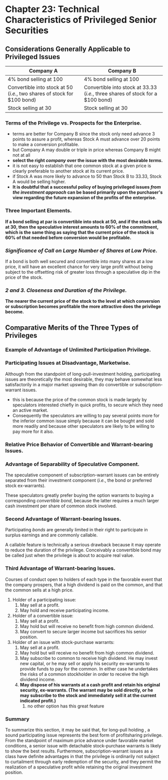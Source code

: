 # Chapter 23: Technical Characteristics of Privileged Senior Securities

## Considerations Generally Applicable to Privileged Issues

| Company A                                                    | Company B                                                    |
| ------------------------------------------------------------ | ------------------------------------------------------------ |
| 4% bond selling at 100                                       | 4% bond selling at 100                                       |
| Convertible into stock at 50 (*i.e.*, two shares of stock for $100 bond) | Convertible into stock at 33.33 (*i.e.*, three shares of stock for a $100 bond) |
| Stock selling at 30                                          | Stock selling at 30                                          |

### Terms of the Privilege vs. Prospects for the Enterprise.

- terms are better for Company B since the stock only need advance 3 points to assure a profit, whereas Stock A must advance over 20 points to make a conversion profitable.
- but Company A may double or triple in price whereas Company B might not at all
- **select the right *company* over the issue with the most desirable *terms*.**
- it is not easy to establish that one common stock at a given price is clearly preferable to another stock at its current price.
- if Stock A was more likely to advance to 50 than Stock B to 33.33, Stock A would be selling higher.
- **It is doubtful that a successful policy of buying privileged issues *from the investment approach* can be based primarily upon the purchaser's view regarding the future expansion of the profits of the enterprise.**

### Three Important Elements.

**If a bond selling at par is convertible into stock at 50, and if the stock sells at 30, then the speculative interest amounts to 60% of the commitment, which is the same thing as saying that the current price of the stock is 60% of that needed before conversion would be profitable.**

### *Significance of Call on Large Number of Shares at Low Price.*

If a bond is both well secured and convertible into many shares at a low price, it will have an excellent chance for very large profit without being subject to the offsetting risk of greater loss through a speculative dip in the price of the stock.

### *2 and 3. Closeness and Duration of the Privilege.*

**The nearer the current price of the stock to the level at which conversion or subscription becomes profitable the more attractive does the privilege become.**

## Comparative Merits of the Three Types of Privileges

### Example of Advantage of Unlimited Participation Privilege.

### Participating Issues at Disadvantage, Marketwise.

Although from the standpoint of long-pull-investment holding, participating issues are theoretically the most desirable, they may behave somewhat less satisfactorily in a major market upswing than do convertible or subscription-warrant issues.

- this is because the price of the common stock is made largely by speculators interested chiefly in quick profits, to secure which they need an active market.
- Consequently the speculators are willing to pay several points more for the inferior common issue simply because it can be bought and sold more readily and because other speculators are likely to be willing to pay more for it also.

### Relative Price Behavior of Convertible and Warrant-bearing Issues.

### Advantage of Separability of Speculative Component.

The speculative component of subscription-warrant issues can be entirely separated from their investment component (*i.e.*, the bond or preferred stock ex-warrants).

These speculators greatly prefer buying the option warrants to buying a corresponding *convertible bond*, because the latter requires a much larger cash investment per share of common stock involved.

### Second Advantage of Warrant-bearing Issues.

Participating *bonds* are generally limited in their right to participate in surplus earnings and are commonly callable.

A callable feature is technically a serious drawback because it may operate to reduce the duration of the privilege. Conceivably a convertible bond may be called just when the privilege is about to acquire real value.

### Third Advantage of Warrant-bearing Issues.

Courses of conduct open to holders of each type in the favorable event that the company prospers, that a high dividend is paid on the common, and that the common sells at a high price.

1. Holder of a participating issue:
   1. May sell at a profit.
   2. May hold and receive participating income.
2. Holder of a convertible issue:
   1. May sell at a profit.
   2. May hold but will receive no benefit from high common dividend.
   3. May convert to secure larger income but sacrifices his senior position.
3. Holder of an issue with stock-purchase warrants:
   1. May sell at a profit.
   2. May hold but will receive no benefit from high common dividend.
   3. May subscribe to common to receive high dividend. He may invest new capital, or he may sell or apply his security ex-warrants to provide funds to pay for the common. In either case he undertakes the risks of a common stockholder in order to receive the high dividend income.
   4. **May dispose of his warrants at a cash profit and retain his original security, ex-warrants. (The warrant may be sold directly, or he may subscribe to the stock and immediately sell it at the current indicated profit.)**
      1. no other option has this great feature

### Summary

To summarize this section, it may be said that, for long-pull holding , a sound participating issue represents the best form of profitsharing privilege. From the standpoint of maximum price advance under favorable market conditions, a senior issue with detachable stock-purchase warrants is likely to show the best results. Furthermore, subscription-warrant issues as a class have definite advantages in that the privilege is ordinarily not subject to curtailment through early redemption of the security, and they permit the realization of a speculative profit while retaining the original investment position.